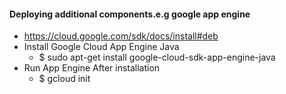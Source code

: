 

#### Deploying additional components.e.g google app engine

  * https://cloud.google.com/sdk/docs/install#deb
  * Install Google Cloud App Engine Java 
      * $ sudo apt-get install google-cloud-sdk-app-engine-java
  * Run App Engine After installation
      * $ gcloud init
      
